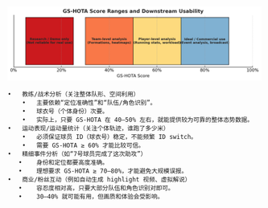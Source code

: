 ![alt text](image.png)

	•	教练/战术分析（关注整体队形、空间利用）
	    •	主要依赖“定位准确性”和“队伍/角色识别”。
    	•	球衣号（个体身份）次要。
	    •	实际上，只要 GS-HOTA 在 40–50% 左右，就能提供较为可靠的整体态势数据。
	•	运动表现/运动量统计（关注个体轨迹，谁跑了多少米）
	    •	必须保证球员 ID（球衣号）稳定，不能频繁 ID switch。
    	•	需要 GS-HOTA ≥ 60% 才能比较可信。
	•	精细事件分析（如“7号球员完成了这次助攻”）
	   •	身份和定位都要高度准确。
	   •	理想要求 GS-HOTA ≥ 70–80%，才能避免大规模误报。
	•	商业/粉丝互动（例如自动生成 highlight 视频、虚拟解说）
	   •	容忍度相对高，只要大部分队伍和角色识别对即可。
	   •	30–40% 就可能有用，但画质和体验会受影响。